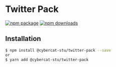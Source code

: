 # Twitter Pack

[![npm package](https://img.shields.io/npm/v/@cybercat-stu/twitter-pack.svg?maxAge=60)](https://www.npmjs.com/package/@cybercat-stu/twitter-pack)
[![npm downloads](https://img.shields.io/npm/dt/@cybercat-stu/twitter-pack.svg?maxAge=60)](https://www.npmjs.com/package/@cybercat-stu/twitter-pack)

## Installation

```bash
$ npm install @cybercat-stu/twitter-pack --save
or
$ yarn add @cybercat-stu/twitter-pack
```
